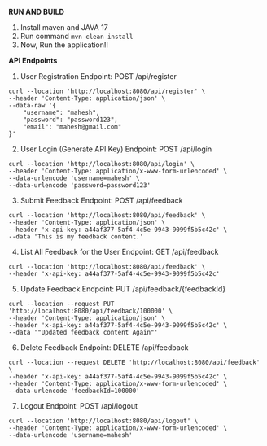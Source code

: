 **RUN AND BUILD**
1. Install maven and JAVA 17
2. Run command ```mvn clean install```
3. Now, Run the application!!

**API Endpoints**
1. User Registration
Endpoint: POST /api/register

```
curl --location 'http://localhost:8080/api/register' \
--header 'Content-Type: application/json' \
--data-raw '{
    "username": "mahesh",
    "password": "password123",
    "email": "mahesh@gmail.com"
}'
```
2. User Login (Generate API Key)
Endpoint: POST /api/login

```
curl --location 'http://localhost:8080/api/login' \
--header 'Content-Type: application/x-www-form-urlencoded' \
--data-urlencode 'username=mahesh' \
--data-urlencode 'password=password123'
```

3. Submit Feedback
Endpoint: POST /api/feedback

```
curl --location 'http://localhost:8080/api/feedback' \
--header 'Content-Type: application/json' \
--header 'x-api-key: a44af377-5af4-4c5e-9943-9099f5b5c42c' \
--data 'This is my feedback content.'
```

4. List All Feedback for the User
Endpoint: GET /api/feedback

```
curl --location 'http://localhost:8080/api/feedback' \
--header 'x-api-key: a44af377-5af4-4c5e-9943-9099f5b5c42c'
```
5. Update Feedback
Endpoint: PUT /api/feedback/{feedbackId}

```
curl --location --request PUT 'http://localhost:8080/api/feedback/100000' \
--header 'Content-Type: application/json' \
--header 'x-api-key: a44af377-5af4-4c5e-9943-9099f5b5c42c' \
--data '"Updated feedback content Again"'
```

6. Delete Feedback
Endpoint: DELETE /api/feedback

```
curl --location --request DELETE 'http://localhost:8080/api/feedback' \
--header 'x-api-key: a44af377-5af4-4c5e-9943-9099f5b5c42c' \
--header 'Content-Type: application/x-www-form-urlencoded' \
--data-urlencode 'feedbackId=100000'
```

7. Logout
Endpoint: POST /api/logout

```
curl --location 'http://localhost:8080/api/logout' \
--header 'Content-Type: application/x-www-form-urlencoded' \
--data-urlencode 'username=mahesh'
```
